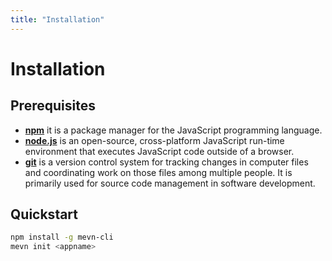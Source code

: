 ```yaml
---
title: "Installation"
---
```


# Installation

## Prerequisites

- [**npm**](https://www.npmjs.com/) it is a package manager for the JavaScript programming language.
- [**node.js**](https://nodejs.org/en/) is an open-source, cross-platform JavaScript run-time environment that executes JavaScript code outside of a browser.
- [**git**](https://git-scm.com/) is a version control system for tracking changes in computer files and coordinating work on those files among multiple people. It is primarily used for source code management in software development.

## Quickstart

```bash
npm install -g mevn-cli
mevn init <appname>
```
